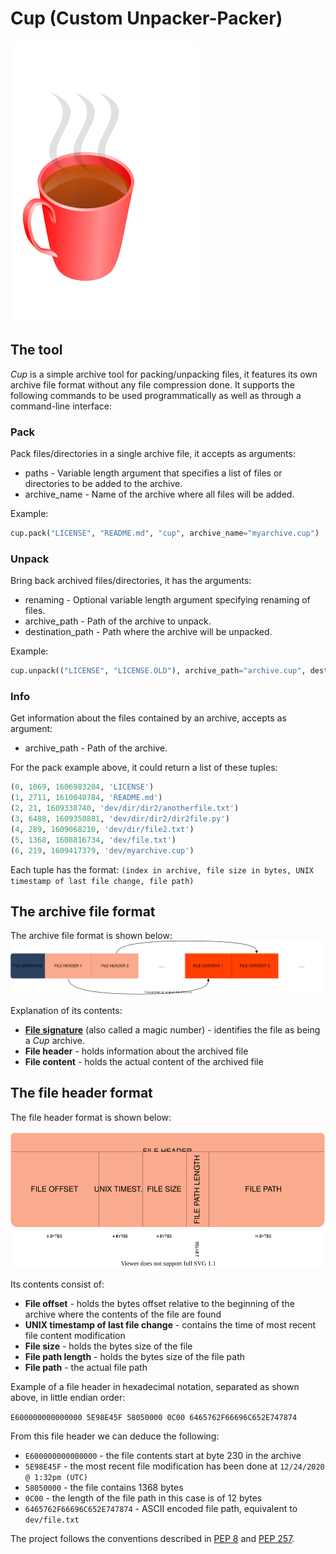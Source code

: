 # Cup (Custom Unpacker-Packer)

![cup.svg](cup.svg)

## The tool

*Cup* is a simple archive tool for packing/unpacking files, it features its own archive file format without any file
compression done. It supports the following commands to be used programmatically as well as through a command-line
interface:

### Pack

Pack files/directories in a single archive file, it accepts as arguments:

* paths - Variable length argument that specifies a list of files or directories to be added to the archive.
* archive_name - Name of the archive where all files will be added.

Example:

```python
cup.pack("LICENSE", "README.md", "cup", archive_name="myarchive.cup")
```

### Unpack

Bring back archived files/directories, it has the arguments:

* renaming - Optional variable length argument specifying renaming of files.
* archive_path - Path of the archive to unpack.
* destination_path - Path where the archive will be unpacked.

Example:

```python
cup.unpack(("LICENSE", "LICENSE.OLD"), archive_path="archive.cup", destination_path="output")
```

### Info

Get information about the files contained by an archive, accepts as argument:

* archive_path - Path of the archive.

For the pack example above, it could return a list of these tuples:

```python
(0, 1069, 1606983204, 'LICENSE')
(1, 2711, 1610040784, 'README.md')
(2, 21, 1609338740, 'dev/dir/dir2/anotherfile.txt')
(3, 6488, 1609350881, 'dev/dir/dir2/dir2file.py')
(4, 289, 1609068210, 'dev/dir/file2.txt')
(5, 1368, 1608816734, 'dev/file.txt')
(6, 219, 1609417379, 'dev/myarchive.cup')
```

Each tuple has the format: `(index in archive, file size in bytes, UNIX timestamp of last file change, file path)`

## The archive file format

The archive file format is shown below:
![archive_file_format](archive_file_format.svg)

Explanation of its contents:

* **[File signature](https://en.wikipedia.org/wiki/File_signature)** (also called a magic number) - identifies the file
  as being a *Cup* archive.
* **File header** - holds information about the archived file
* **File content** - holds the actual content of the archived file

## The file header format

The file header format is shown below:

![file_header_format](file_header_format.svg)

Its contents consist of:

* **File offset** - holds the bytes offset relative to the beginning of the archive where the contents of the file are
  found
* **UNIX timestamp of last file change** - contains the time of most recent file content modification
* **File size** - holds the bytes size of the file
* **File path length** - holds the bytes size of the file path
* **File path** - the actual file path

Example of a file header in hexadecimal notation, separated as shown above, in little endian order:

`E600000000000000 5E98E45F 58050000 0C00 6465762F66696C652E747874`

From this file header we can deduce the following:

* `E600000000000000` - the file contents start at byte 230 in the archive
* `5E98E45F` - the most recent file modification has been done at `12/24/2020 @ 1:32pm (UTC)`
* `58050000` - the file contains 1368 bytes
* `0C00` - the length of the file path in this case is of 12 bytes
* `6465762F66696C652E747874` - ASCII encoded file path, equivalent to `dev/file.txt`



The project follows the conventions described in [PEP 8](https://www.python.org/dev/peps/pep-0008/) and [PEP 257](https://www.python.org/dev/peps/pep-0257/).
